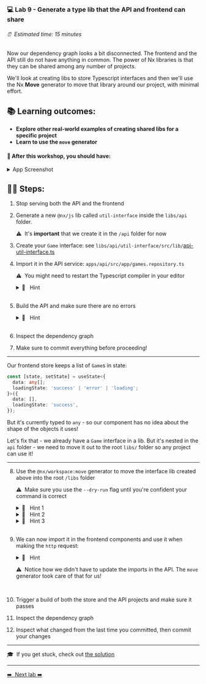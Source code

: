### 💻 Lab 9 - Generate a type lib that the API and frontend can share

###### ⏰ &nbsp;Estimated time: 15 minutes

Now our dependency graph looks a bit disconnected. The frontend and the API still do not have anything in common. The power of Nx libraries is that they can be shared among any number of projects.

We'll look at creating libs to store Typescript interfaces and then we'll use the Nx **Move** generator to move that library around our project, with minimal effort.

## 📚 Learning outcomes:

- **Explore other real-world examples of creating shared libs for a specific project**
- **Learn to use the `move` generator**

#### 📲 After this workshop, you should have:

<details>
  <summary>App Screenshot</summary>
  No change in how the app looks!
</details>

## 🏋️‍♀️ Steps:

1. Stop serving both the API and the frontend
   <br />

2. Generate a new `@nx/js` lib called `util-interface` inside the `libs/api` folder.

   ⚠️&nbsp;&nbsp;It's **important** that we create it in the `/api` folder for now
   <br />

3. Create your `Game` interface: see `libs/api/util-interface/src/lib/`[api-util-interface.ts](../../examples/lab9/libs/api/util-interface/src/lib/api-util-interface.ts)
   <br />

4. Import it in the API service: `apps/api/src/app/games.repository.ts`

   ⚠️&nbsp;&nbsp;You might need to restart the Typescript compiler in your editor

   <details>
   <summary>🐳 &nbsp;&nbsp;Hint</summary>

   ```typescript
   import { Game } from '@bg-hoard/api-util-interface';
   const games: Game[] = [...];
   ```

   </details><br />

5. Build the API and make sure there are no errors

   <details>
   <summary>🐳 &nbsp;&nbsp;Hint</summary>

   ```shell
   nx build api
   ```

   </details><br />

6. Inspect the dependency graph
   <br />

7. Make sure to commit everything before proceeding!
   <br />

---

Our frontend store keeps a list of `Game`s in state:

```typescript
const [state, setState] = useState<{
  data: any[];
  loadingState: 'success' | 'error' | 'loading';
}>({
  data: [],
  loadingState: 'success',
});
```

But it's currently typed to `any` - so our component has no idea about the shape of the objects it uses!

Let's fix that - we already have a `Game` interface in a lib. But it's nested in the `api` folder - we need to move it out to the root `libs/` folder so any project can use it!

---

8.  Use the `@nx/workspace:move` generator to move the interface lib created above into the root `/libs` folder

    ⚠️&nbsp;&nbsp;Make sure you use the `--dry-run` flag until you're confident your command is correct

    <details>
    <summary>🐳 &nbsp;&nbsp;Hint 1</summary>
    <img src="../assets/lab2_cmds.png" alt="Nx generate cmd structure">
    </details>

    <details>
    <summary>🐳 &nbsp;&nbsp;Hint 2</summary>

    Use the `--help` command to figure out how to target a specific **project**
    Alternatively, check out the [docs](https://nx.dev/latest/react/react/move#move)

    </details>

    <details>

    <summary>🐳 &nbsp;&nbsp;Hint 3</summary>

    Your library name is `api-util-interface` - to move it to root, its new name needs to be `util-interface`

    </details><br />

9.  We can now import it in the frontend components and use it when making the `http` request:

    <details>
    <summary>🐳 &nbsp;&nbsp;Hint</summary>

    Frontend store shell app: `apps/store/src/app/app.tsx`

    ```typescript
    import { Game } from '@bg-hoard/api-util-interface';

    const [state, setState] = useState<{
      data: Game[];
      loadingState: 'success' | 'error' | 'loading';
    }>({
      data: [],
      loadingState: 'success',
    });
    ```

    ***

    Routed game detail component: `libs/store/feature-game-detail/src/lib/game-detail/game-detail.tsx`

    ```typescript
    const [state, setState] = useState<{
      data: Partial<Game>;
      loadingState: 'success' | 'error' | 'loading';
    }>({
      data: {},
      loadingState: 'success',
    });
    ```

    </details>

    ⚠️&nbsp;&nbsp;Notice how we didn't have to update the imports in the API. The `move` generator took care of that for us!

    <br />

10. Trigger a build of both the store and the API projects and make sure it passes
    <br />

11. Inspect the dependency graph
    <br />

12. Inspect what changed from the last time you committed, then commit your changes
    <br />

---

🎓&nbsp;&nbsp;If you get stuck, check out [the solution](SOLUTION.md)

---

[➡️ &nbsp;Next lab ➡️](../lab10/LAB.md)
